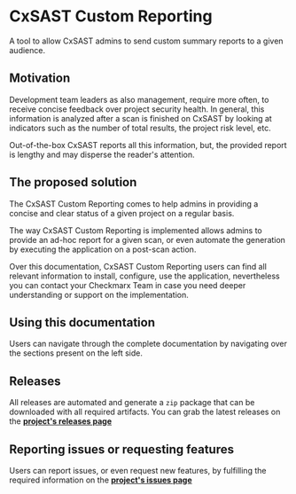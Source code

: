 # CxSAST Custom Reporting

A tool to allow CxSAST admins
to send custom summary reports to a given audience.

## Motivation

Development team leaders as also management, require more often, to receive concise feedback over project security health. In general, this information is analyzed after a scan is finished on CxSAST by looking at indicators such as the number of total results, the project risk level, etc.

Out-of-the-box CxSAST reports all this information, but, the provided report is lengthy and may disperse the reader's attention.

## The proposed solution

The CxSAST Custom Reporting comes to help admins in providing a concise and clear status of a given project on a regular basis.

The way CxSAST Custom Reporting is implemented allows admins to provide an ad-hoc report for a given scan, or even automate the generation by executing the application on a post-scan action.

Over this documentation, CxSAST Custom Reporting users can find all relevant information to install, configure, use the application, nevertheless you can contact your Checkmarx Team in case you need deeper understanding or support on the implementation.

## Using this documentation

Users can navigate through the complete documentation by navigating over the sections present on the left side.

## Releases

All releases are automated and generate a `zip` package that can be downloaded with all required artifacts. You can grab the latest releases on the [**project's releases page**](https://github.com/cxpsemea/cxsast_custom_reporting/releases)

## Reporting issues or requesting features

Users can report issues, or even request new features, by fulfilling the required information on the [**project's issues page**](https://github.com/cxpsemea/cxsast_custom_reporting/issues/new/choose)
